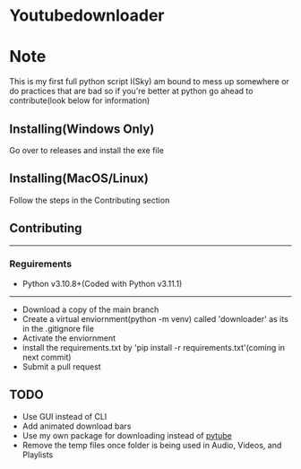 # Youtubedownloader

# Note
This is my first full python script I(Sky) am bound to mess up somewhere or do practices that are bad so if you're better at python go ahead to contribute(look below for information)

## Installing(Windows Only)
Go over to releases and install the exe file

## Installing(MacOS/Linux)
Follow the steps in the Contributing section

## Contributing
---
### Reguirements
- Python v3.10.8+(Coded with Python v3.11.1)
---
- Download a copy of the main branch
- Create a virtual enviornment(python -m venv) called 'downloader' as its in the .gitignore file
- Activate the enviornment
- install the requirements.txt by 'pip install -r requirements.txt'(coming in next commit)
- Submit a pull request

## TODO
- Use GUI instead of CLI
- Add animated download bars
- Use my own package for downloading instead of [pytube](https://github.com/pytube/pytube)
- Remove the temp files once folder is being used in Audio, Videos, and Playlists
